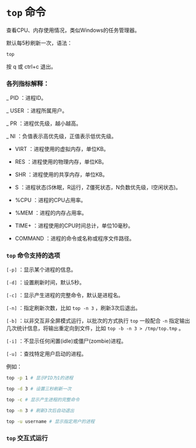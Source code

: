 # `top` 命令

查看CPU、内存使用情况，类似Windows的任务管理器。

默认每5秒刷新一次，语法：

```bash
top
```

按 q 或 ctrl+c 退出。

### 各列指标解释：

_ PID ：进程ID。

_ USER ：进程所属用户。

_ PR ：进程优先级，越小越高。

_ NI ：负值表示高优先级，正值表示低优先级。

- VIRT ：进程使用的虚拟内存，单位KB。

- RES ：进程使用的物理内存，单位KB。

- SHR ：进程使用的共享内存，单位KB。

- S ：进程状态(S休眠，R运行，Z僵死状态，N负数优先级，I空闲状态)。

- %CPU ：进程的CPU占用率。

- %MEM ：进程的内存占用率。

- TIME+ ：进程使用的CPU时间总计，单位10毫秒。

- COMMAND ：进程的命令或名称或程序文件路径。

### `top` 命令支持的选项

`[-p]` ：显示某个进程的信息。

`[-d]` ：设置刷新时间，默认5秒。

`[-c]` ：显示产生进程的完整命令，默认是进程名。

`[-n]` ：指定刷新次数，比如 `top -n 3` ，刷新3次后退出。

`[-b]` ：以非交互非全屏模式运行，以批次的方式执行 `top` 一般配合 `-n` 指定输出几次统计信息，将输出重定向到文件，比如 `top -b -n 3 > /tmp/top.tmp` 。

`[-i]` ：不显示任何闲置(idle)或僵尸(zombie)进程。

`[-u]` ：查找特定用户启动的进程。

例如：

```bash
top -p 1 # 显示PID为1的进程

top -d 3 # 设置三秒刷新一次

top -c # 显示产生进程的完整命令

top -n 3 # 刷新3次后自动退出

top -u username # 显示指定用户的进程

```

### `top` 交互式运行


